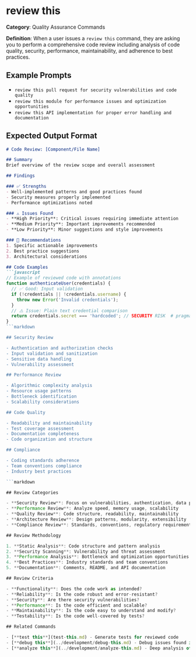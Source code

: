 # review this

**Category**: Quality Assurance Commands

**Definition**: When a user issues a `review this` command, they are asking you to perform a comprehensive code review including analysis of code quality, security, performance, maintainability, and adherence to best practices.

## Example Prompts

- `review this pull request for security vulnerabilities and code quality`
- `review this module for performance issues and optimization opportunities`
- `review this API implementation for proper error handling and documentation`

## Expected Output Format

```markdown
# Code Review: [Component/File Name]

## Summary
Brief overview of the review scope and overall assessment

## Findings

### ✅ Strengths
- Well-implemented patterns and good practices found
- Security measures properly implemented
- Performance optimizations noted

### ⚠️ Issues Found
- **High Priority**: Critical issues requiring immediate attention
- **Medium Priority**: Important improvements recommended
- **Low Priority**: Minor suggestions and style improvements

### 🔧 Recommendations
1. Specific actionable improvements
2. Best practice suggestions
3. Architectural considerations

## Code Examples
```javascript
// Example of reviewed code with annotations
function authenticateUser(credentials) {
  // ✅ Good: Input validation
  if (!credentials || !credentials.username) {
    throw new Error('Invalid credentials');
  }
  // ⚠️ Issue: Plain text credential comparison
  return credentials.secret === 'hardcoded'; // SECURITY RISK  # pragma: allowlist secret
}
```markdown

## Security Review

- Authentication and authorization checks
- Input validation and sanitization
- Sensitive data handling
- Vulnerability assessment

## Performance Review

- Algorithmic complexity analysis
- Resource usage patterns
- Bottleneck identification
- Scalability considerations

## Code Quality

- Readability and maintainability
- Test coverage assessment
- Documentation completeness
- Code organization and structure

## Compliance

- Coding standards adherence
- Team conventions compliance
- Industry best practices

```markdown

## Review Categories

- **Security Review**: Focus on vulnerabilities, authentication, data protection
- **Performance Review**: Analyze speed, memory usage, scalability
- **Quality Review**: Code structure, readability, maintainability
- **Architecture Review**: Design patterns, modularity, extensibility
- **Compliance Review**: Standards, conventions, regulatory requirements

## Review Methodology

1. **Static Analysis**: Code structure and pattern analysis
2. **Security Scanning**: Vulnerability and threat assessment
3. **Performance Analysis**: Bottleneck and optimization opportunities
4. **Best Practices**: Industry standards and team conventions
5. **Documentation**: Comments, README, and API documentation

## Review Criteria

- **Functionality**: Does the code work as intended?
- **Reliability**: Is the code robust and error-resistant?
- **Security**: Are there security vulnerabilities?
- **Performance**: Is the code efficient and scalable?
- **Maintainability**: Is the code easy to understand and modify?
- **Testability**: Is the code well-covered by tests?

## Related Commands

- [**test this**](test-this.md) - Generate tests for reviewed code
- [**debug this**](../development/debug-this.md) - Debug issues found in review
- [**analyze this**](../development/analyze-this.md) - Deep analysis of reviewed components
